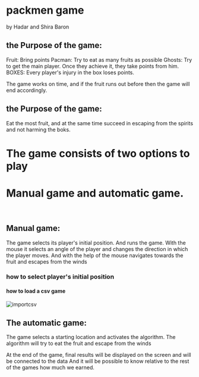 # packmen game

 by Hadar and Shira Baron
## the Purpose of the game:
Fruit: Bring points
Pacman: Try to eat as many fruits as possible
Ghosts: Try to get the main player. Once they achieve it, they take points from him.
BOXES: Every player's injury in the box loses points.

The game works on time, and if the fruit runs out before then the game will end accordingly.
 
## the Purpose of the game:
Eat the most fruit, and at the same time succeed in escaping from the spirits and not harming the boks.

# The game consists of two options to play
# Manual game and automatic game.
 
## Manual game:
The game selects its player's initial position. And runs the game.
With the mouse it selects an angle of the player and changes the direction in which the player moves.
And with the help of the mouse navigates towards the fruit and escapes from the winds


### how to select  player's initial position

#### how to load a csv game

![importcsv](https://user-images.githubusercontent.com/44767033/51089232-849b6d80-1772-11e9-8501-ddde36115793.png)

## The automatic game:
The game selects a starting location and activates the algorithm.
The algorithm will try to eat the fruit and escape from the winds

At the end of the game, final results will be displayed on the screen and will be connected to the data
And it will be possible to know relative to the rest of the games how much we earned.
